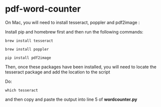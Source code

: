# pdf-word-counter

On Mac, you will need to install tesseract, poppler and pdf2image :

Install pip and homebrew first and then run the following commands:

`brew install tesseract`

`brew install poppler`

`pip install pdf2image`

Then, once these packages have been installed, you will need to locate the tesseract package and add the location to the script

Do:

`which tesseract`

and then copy and paste the output into line 5 of **wordcounter.py**

